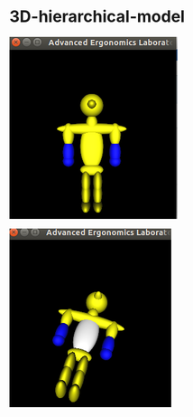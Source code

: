 # 3D-hierarchical-model
![Alt text](https://github.com/markqian/3D-hierarchical-model/blob/master/screenshots/doll1.png)

![Alt text](https://github.com/markqian/3D-hierarchical-model/blob/master/screenshots/doll2.png)

